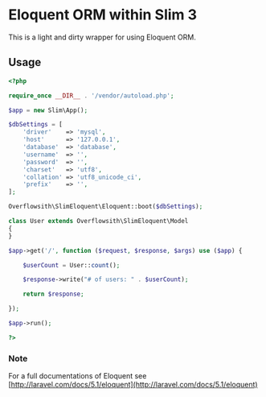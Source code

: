 # Eloquent ORM within Slim 3

This is a light and dirty wrapper for using Eloquent ORM.

## Usage

```php
<?php

require_once __DIR__ . '/vendor/autoload.php';

$app = new Slim\App();

$dbSettings = [
    'driver'    => 'mysql',
    'host'      => '127.0.0.1',
    'database'  => 'database',
    'username'  => '',
    'password'  => '',
    'charset'   => 'utf8',
    'collation' => 'utf8_unicode_ci',
    'prefix'    => '',
];

Overflowsith\SlimEloquent\Eloquent::boot($dbSettings);

class User extends Overflowsith\SlimEloquent\Model
{
}

$app->get('/', function ($request, $response, $args) use ($app) {

    $userCount = User::count();

    $response->write("# of users: " . $userCount);

    return $response;

});

$app->run();

?>
```

### Note

For a full documentations of Eloquent see [http://laravel.com/docs/5.1/eloquent](http://laravel.com/docs/5.1/eloquent)
